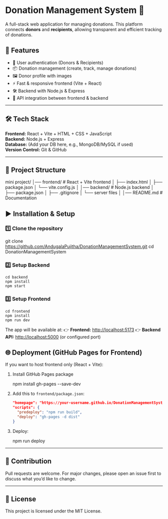 
# Donation Management System 💝

A full-stack web application for managing donations. This platform connects **donors** and **recipients**, allowing transparent and efficient tracking of donations.


## 🚀 Features
- 🔐 User authentication (Donors & Recipients)  
- 📦 Donation management (create, track, manage donations)  
- 🖼️ Donor profile with images  
- ⚡ Fast & responsive frontend (Vite + React)  
- 🛠️ Backend with Node.js & Express  
- 📂 API integration between frontend & backend  

---

## 🛠️ Tech Stack
**Frontend:** React + Vite + HTML + CSS + JavaScript  
**Backend:** Node.js + Express  
**Database:** (Add your DB here, e.g., MongoDB/MySQL if used)  
**Version Control:** Git & GitHub  

---

## 📂 Project Structure

mini project/
│── frontend/          # React + Vite frontend
│   ├── index.html
│   ├── package.json
│   └── vite.config.js
│
│── backend/           # Node.js backend
│   ├── package.json
│   ├── .gitignore
│   └── server files
│
│── README.md          # Documentation


## ▶️ Installation & Setup

### 1️⃣ Clone the repository
git clone https://github.com/AndugalaPujitha/DonationManagementSystem.git
cd DonationManagementSystem


### 2️⃣ Setup Backend
```
cd backend
npm install
npm start
```

### 3️⃣ Setup Frontend
```
cd frontend
npm install
npm run dev
```

The app will be available at:
👉 **Frontend:** [http://localhost:5173](http://localhost:5173)
👉 **Backend API:** [http://localhost:5000](http://localhost:5000) (or configured port)


## 🌐 Deployment (GitHub Pages for Frontend)

If you want to host frontend only (React + Vite):

1. Install GitHub Pages package

   npm install gh-pages --save-dev
   

2. Add this to `frontend/package.json`:

   ```json
   "homepage": "https://your-username.github.io/DonationManagementSystem",
   "scripts": {
     "predeploy": "npm run build",
     "deploy": "gh-pages -d dist"
   }
   ```

3. Deploy:

   npm run deploy


---

## 🤝 Contribution

Pull requests are welcome. For major changes, please open an issue first to discuss what you’d like to change.

---

## 📜 License

This project is licensed under the MIT License.
